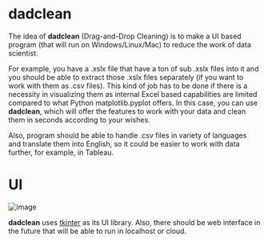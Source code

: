 # dadclean

The idea of **dadclean** (Drag-and-Drop Cleaning) is to make a UI based program (that will run on Windows/Linux/Mac) to reduce the work of data scientist. 

For example, you have a .xslx file that have a ton of sub .xslx files into it and you should be able to extract those .xslx files separately (if you want to work with them as .csv files). This kind of job has to be done if there is a necessity in visualizing them as internal Excel based capabilities are limited compared to what Python matplotlib.pyplot offers. In this case, you can use **dadclean**, which will offer the features to work with your data and clean them in seconds according to your wishes.

Also, program should be able to handle .csv files in variety of languages and translate them into English, so it could be easier to work with data further, for example, in Tableau.

# UI
![image](https://github.com/aliknds/dadclean/assets/132540921/6214feed-1999-400a-9cba-06f702a98259)

**dadclean** uses [tkinter](https://docs.python.org/3/library/tkinter.html#module-tkinter) as its UI library. Also, there should be web interface in the future that will be able to run in localhost or cloud.
